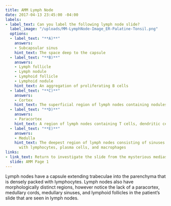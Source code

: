 ```yaml
---
title: AMM Lymph Node
date: 2017-04-13 23:45:00 -04:00
labels:
- label_text: Can you label the following lymph node slide?
  label_image: "/uploads/MM-LymphNode-Image_ER-Palatine-Tonsil.png"
  options:
  - label_text: "**A)**"
    answers:
    - Subcapsular sinus
    hint_text: The space deep to the capsule
  - label_text: "**B)**"
    answers:
    - Lymph follicle
    - Lymph nodule
    - Lymphoid follicle
    - Lymphoid nodule
    hint_text: An aggregation of proliferating B cells
  - label_text: "**C)**"
    answers:
    - Cortex
    hint_text: The superficial region of lymph nodes containing nodules of B cells
  - label_text: "**D)**"
    answers:
    - Paracortex
    hint_text: A region of lymph nodes containing T cells, dendritic cells, and HEVs
  - label_text: "**E)**"
    answers:
    - Medulla
    hint_text: The deepest region of lymph nodes consisting of sinuses and cords packed
      with lymphocytes, plasma cells, and macrophages
links:
- link_text: Return to investigate the slide from the mysterious mediastinal mass
  slide: AMM Page 1
---
```


Lymph nodes have a capsule extending trabeculae into the parenchyma that is densely packed with lymphocytes. Lymph nodes also have morphologically distinct regions, however notice the lack of a paracortex, medullary cords, medullary sinuses, and lymphoid follicles in the patient’s slide that are seen in lymph nodes.